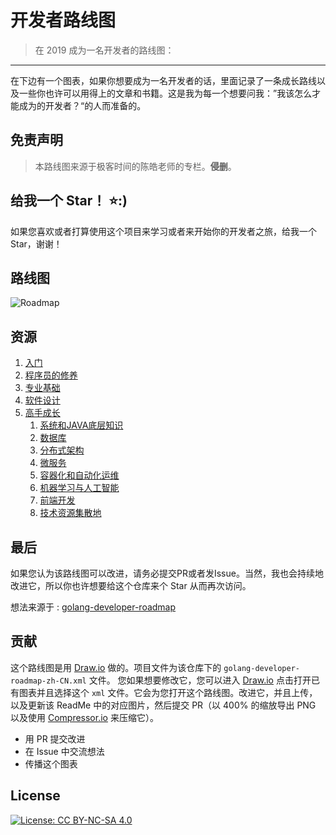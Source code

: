 # 开发者路线图

> 在 2019 成为一名开发者的路线图：

------

在下边有一个图表，如果你想要成为一名开发者的话，里面记录了一条成长路线以及一些你也许可以用得上的文章和书籍。这是我为每一个想要问我：”我该怎么才能成为的开发者？“的人而准备的。

## **免责声明**

> 本路线图来源于极客时间的陈皓老师的专栏。**侵删**。

## 给我一个 Star！ :star::)

如果您喜欢或者打算使用这个项目来学习或者来开始你的开发者之旅，给我一个 Star，谢谢！

## 路线图

![Roadmap](./developer-roadmap.png)

## 资源

1. [入门](./入门.md)
2. [程序员的修养](./程序员的修养.md)
3. [专业基础](./专业基础.md)
4. [软件设计](./软件设计.md)
5. [高手成长](./)
   1. [系统和JAVA底层知识](./系统和JAVA底层知识.md)
   2. [数据库](./数据库.md)
   3. [分布式架构](./分布式架构.md)
   4. [微服务](./微服务.md)
   5. [容器化和自动化运维](./容器化和自动化运维.md)
   6. [机器学习与人工智能](./机器学习与人工智能.md)
   7. [前端开发](./前端开发.md)
   8. [技术资源集散地](./技术资源集散地.md)

## 最后

如果您认为该路线图可以改进，请务必提交PR或者发Issue。当然，我也会持续地改进它，所以你也许想要给这个仓库来个 Star 从而再次访问。

想法来源于 : [golang-developer-roadmap](https://github.com/Alikhll/golang-developer-roadmap)

## 贡献

这个路线图是用 [Draw.io](https://www.draw.io/) 做的。项目文件为该仓库下的 `golang-developer-roadmap-zh-CN.xml` 文件。 您如果想要修改它，您可以进入 [Draw.io](https://www.draw.io/) 点击打开已有图表并且选择这个 `xml` 文件。它会为您打开这个路线图。改进它，并且上传，以及更新该 ReadMe 中的对应图片，然后提交 PR（以 400% 的缩放导出 PNG 以及使用 [Compressor.io](https://compressor.io/compress) 来压缩它）。

- 用 PR 提交改进
- 在 Issue 中交流想法
- 传播这个图表

## License

[![License: CC BY-NC-SA 4.0](https://img.shields.io/badge/License-CC%20BY--NC--SA%204.0-lightgrey.svg)](https://creativecommons.org/licenses/by-nc-sa/4.0/)
